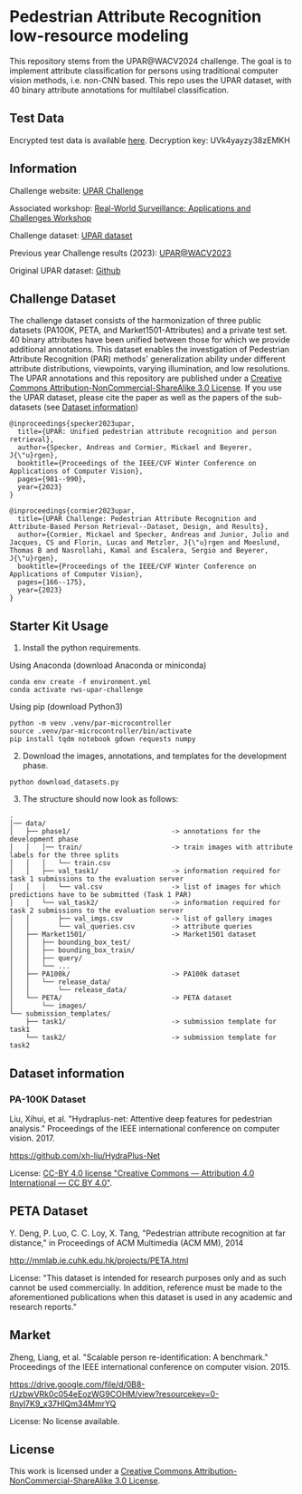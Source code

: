 # Pedestrian Attribute Recognition low-resource modeling

This repository stems from the UPAR@WACV2024 challenge. The goal is to implement attribute classification
for persons using traditional computer vision methods, i.e. non-CNN based. This repo uses the UPAR dataset, with 
40 binary attribute annotations for multilabel classification.

## Test Data
Encrypted test data is available [here](https://drive.google.com/file/d/1eJKKvWenl6aQE76D0j0asf3YVthVvqpq/view?usp=sharing). Decryption key: UVk4yayzy38zEMKH

## Information
Challenge website: [UPAR Challenge](https://chalearnlap.cvc.uab.cat/challenge/52/description/)

Associated workshop: [Real-World Surveillance: Applications and Challenges Workshop](https://vap.aau.dk/rws-wacv2024/)

Challenge dataset: [UPAR dataset](https://openaccess.thecvf.com/content/WACV2023/papers/Specker_UPAR_Unified_Pedestrian_Attribute_Recognition_and_Person_Retrieval_WACV_2023_paper.pdf)

Previous year Challenge results (2023): [UPAR@WACV2023](https://openaccess.thecvf.com/content/WACV2023W/RWS/papers/Cormier_UPAR_Challenge_Pedestrian_Attribute_Recognition_and_Attribute-Based_Person_Retrieval_--_WACVW_2023_paper.pdf)

Original UPAR dataset: [Github](https://github.com/speckean/upar_dataset)

## Challenge Dataset
The challenge dataset consists of the harmonization of three public datasets (PA100K, PETA, and Market1501-Attributes) and a private test set.
40 binary attributes have been unified between those for which we provide additional annotations.
This dataset enables the investigation of Pedestrian Attribute Recognition (PAR) methods' generalization ability under different attribute distributions, viewpoints, varying illumination, and low resolutions.
The UPAR annotations and this repository are published under a <a rel="license" href="http://creativecommons.org/licenses/by-nc-sa/3.0/de/">Creative Commons Attribution-NonCommercial-ShareAlike 3.0 License</a>.
If you use the UPAR dataset, please cite the paper as well as the papers of the sub-datasets (see [Dataset information](#Datasetinformation))
```
@inproceedings{specker2023upar,
  title={UPAR: Unified pedestrian attribute recognition and person retrieval},
  author={Specker, Andreas and Cormier, Mickael and Beyerer, J{\"u}rgen},
  booktitle={Proceedings of the IEEE/CVF Winter Conference on Applications of Computer Vision},
  pages={981--990},
  year={2023}
}

@inproceedings{cormier2023upar,
  title={UPAR Challenge: Pedestrian Attribute Recognition and Attribute-Based Person Retrieval--Dataset, Design, and Results},
  author={Cormier, Mickael and Specker, Andreas and Junior, Julio and Jacques, CS and Florin, Lucas and Metzler, J{\"u}rgen and Moeslund, Thomas B and Nasrollahi, Kamal and Escalera, Sergio and Beyerer, J{\"u}rgen},
  booktitle={Proceedings of the IEEE/CVF Winter Conference on Applications of Computer Vision},
  pages={166--175},
  year={2023}
}
```

## Starter Kit Usage
1. Install the python requirements.

Using Anaconda (download Anaconda or miniconda)
```
conda env create -f environment.yml
conda activate rws-upar-challenge
```

Using pip (download Python3)
```
python -m venv .venv/par-microcontroller
source .venv/par-microcontroller/bin/activate
pip install tqdm notebook gdown requests numpy
```
2. Download the images, annotations, and templates for the development phase.
```
python download_datasets.py
```
3. The structure should now look as follows:
```
.
│── data/                               
│   ├── phase1/                         -> annotations for the development phase
│   │   │── train/                      -> train images with attribute labels for the three splits             
│   │   │   └── train.csv
│   │   ├── val_task1/                  -> information required for task 1 submissions to the evaluation server
│   │   │   └── val.csv                 -> list of images for which predictions have to be submitted (Task 1 PAR)
│   │   └── val_task2/                  -> information required for task 2 submissions to the evaluation server
│   │       ├── val_imgs.csv            -> list of gallery images
│   │       └── val_queries.csv         -> attribute queries
│   ├── Market1501/                     -> Market1501 dataset
│   │   ├── bounding_box_test/
│   │   ├── bounding_box_train/
│   │   ├── query/
│   │   └── ...
│   ├── PA100k/                         -> PA100k dataset
│   │   └── release_data/
│   │       └── release_data/
│   └── PETA/                           -> PETA dataset
│       └── images/
└── submission_templates/
    ├── task1/                          -> submission template for task1
    └── task2/                          -> submission template for task2
```

## Dataset information
### PA-100K Dataset
Liu, Xihui, et al. "Hydraplus-net: Attentive deep features for pedestrian analysis." Proceedings of the IEEE international conference on computer vision. 2017.

https://github.com/xh-liu/HydraPlus-Net

License: [CC-BY 4.0 license "Creative Commons — Attribution 4.0 International — CC BY 4.0"](https://creativecommons.org/licenses/by/4.0/).

## PETA Dataset
Y. Deng, P. Luo, C. C. Loy, X. Tang, "Pedestrian attribute recognition at far distance," in Proceedings of ACM Multimedia (ACM MM), 2014

http://mmlab.ie.cuhk.edu.hk/projects/PETA.html

License: "This dataset is intended for research purposes only and as such cannot be used commercially. In addition, reference must be made to the aforementioned publications when this dataset is used in any academic and research reports."

## Market
Zheng, Liang, et al. "Scalable person re-identification: A benchmark." Proceedings of the IEEE international conference on computer vision. 2015.

https://drive.google.com/file/d/0B8-rUzbwVRk0c054eEozWG9COHM/view?resourcekey=0-8nyl7K9_x37HlQm34MmrYQ

License: No license available.


## License
This work is licensed under a <a rel="license" href="http://creativecommons.org/licenses/by-nc-sa/3.0/de/">Creative Commons Attribution-NonCommercial-ShareAlike 3.0 License</a>.
